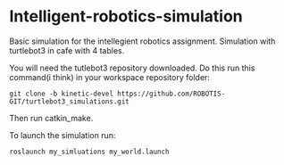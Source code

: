 # Intelligent-robotics-simulation
Basic simulation for the intellegient robotics assignment.
Simulation with turtlebot3 in cafe with 4 tables.

You will need the tutlebot3 repository downloaded.
Do this run this command(i think) in your workspace repository folder:

`git clone -b kinetic-devel https://github.com/ROBOTIS-GIT/turtlebot3_simulations.git`

Then run catkin_make.

To launch the simulation run:

`roslaunch my_simluations my_world.launch`

